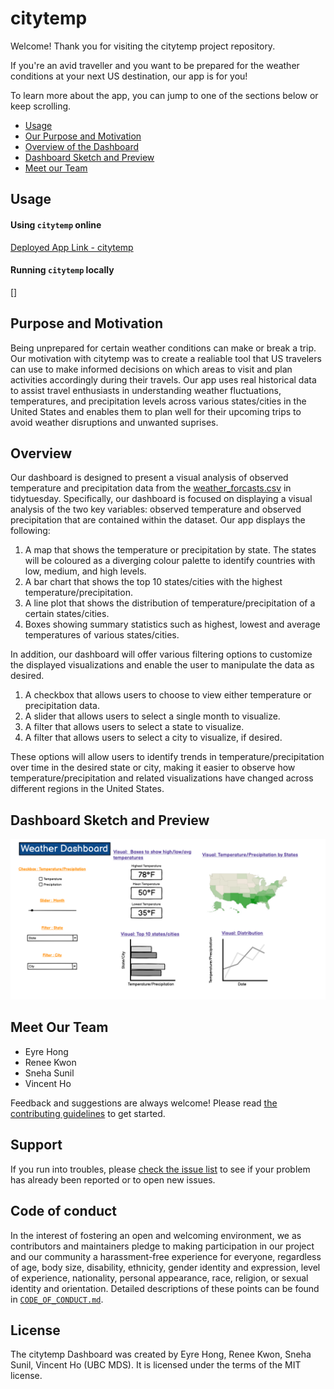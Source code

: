 # citytemp

Welcome! Thank you for visiting the citytemp project repository.

If you're an avid traveller and you want to be prepared for the weather conditions at your next US destination, our app is for you! 

To learn more about the app, you can jump to one of the sections below or keep scrolling.

* [Usage](#usage)
* [Our Purpose and Motivation](#purpose-and-motivation)
* [Overview of the Dashboard](#overview)
* [Dashboard Sketch and Preview](#dashboard-sketch-and-preview)
* [Meet our Team](#meet-our-team)

## Usage

#### Using `citytemp` online 
[Deployed App Link - citytemp](https://tsz-fung-ho.shinyapps.io/citytemp/)

#### Running `citytemp` locally

[]

## Purpose and Motivation

Being unprepared for certain weather conditions can make or break a trip. Our motivation with citytemp was to create a realiable tool that US travelers can use to make informed decisions on which areas to visit and plan activities accordingly during their travels. Our app uses real historical data to assist travel enthusiasts in understanding weather fluctuations, temperatures, and precipitation levels across various states/cities in the United States and enables them to plan well for their upcoming trips to avoid weather disruptions and unwanted suprises.

## Overview 

Our dashboard is designed to present a visual analysis of observed temperature and precipitation data from the [weather_forcasts.csv](https://github.com/rfordatascience/tidytuesday/blob/master/data/2022/2022-12-20/weather_forecasts.csv) in tidytuesday. Specifically, our dashboard is focused on displaying a visual analysis of the two key variables: observed temperature and observed precipitation that are contained within the dataset. Our app displays the following: 

1. A map that shows the temperature or precipitation by state. The states will be coloured as a diverging colour palette to identify countries with low, medium, and high levels.
2. A bar chart that shows the top 10 states/cities with the highest temperature/precipitation.
3. A line plot that shows the distribution of temperature/precipitation of a certain states/cities.
4. Boxes showing summary statistics such as highest, lowest and average temperatures of various states/cities.

In addition, our dashboard will offer various filtering options to customize the displayed visualizations and enable the user to manipulate the data as desired.

1. A checkbox that allows users to choose to view either temperature or precipitation data.
2. A slider that allows users to select a single month to visualize.
3. A filter that allows users to select a state to visualize.
4. A filter that allows users to select a city to visualize, if desired.

These options will allow users to identify trends in temperature/precipitation over time in the desired state or city, making it easier to observe how temperature/precipitation and related visualizations have changed across different regions in the United States.

## Dashboard Sketch and Preview

![](img/Sketch.png)

## Meet Our Team

* Eyre Hong  
* Renee Kwon
* Sneha Sunil
* Vincent Ho 

Feedback and suggestions are always welcome! Please read [the contributing
guidelines](https://github.com/UBC-MDS/citytemp/blob/main/CONTRIBUTING.md)
to get started.

## Support

If you run into troubles, please [check the issue
list](https://github.com/UBC-MDS/citytemp/issues) to see
if your problem has already been reported or to open new issues.

## Code of conduct

In the interest of fostering an open and welcoming environment, we as contributors and maintainers pledge to making participation in our project and our community a harassment-free experience for everyone, regardless of age, body size, disability, ethnicity, gender identity and expression, level of experience, nationality, personal appearance, race, religion, or sexual identity and orientation. Detailed descriptions
of these points can be found in [`CODE_OF_CONDUCT.md`](https://github.com/UBC-MDS/citytemp/blob/main/CODE_OF_CONDUCT.md).

## License
The citytemp Dashboard was created by Eyre Hong, Renee Kwon, Sneha Sunil, Vincent Ho (UBC MDS). It is licensed under the terms of the MIT license.
